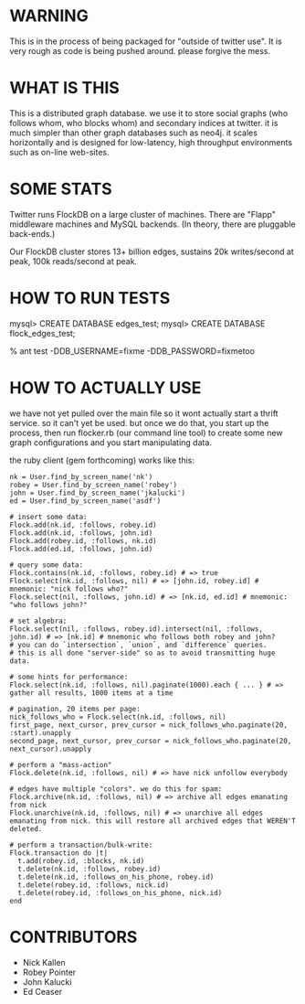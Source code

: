 # WARNING

This is in the process of being packaged for "outside of twitter use". It is very rough as code is being pushed around. please forgive the mess.

# WHAT IS THIS

This is a distributed graph database. we use it to store social graphs (who follows whom, who blocks whom) and secondary indices at twitter. it is much simpler than other graph databases such as neo4j. it scales horizontally and is designed for low-latency, high throughput environments such as on-line web-sites.

# SOME STATS

Twitter runs FlockDB on a large cluster of machines. There are "Flapp" middleware machines and MySQL backends. (In theory, there are pluggable back-ends.)

Our FlockDB cluster stores 13+ billion edges, sustains 20k writes/second at peak, 100k reads/second at peak.

# HOW TO RUN TESTS

mysql> CREATE DATABASE edges_test;
mysql> CREATE DATABASE flock_edges_test;

% ant test -DDB_USERNAME=fixme -DDB_PASSWORD=fixmetoo

# HOW TO ACTUALLY USE

we have not yet pulled over the main file so it wont actually start a thrift service. so it can't yet be used.
but once we do that, you start up the process, then run flocker.rb (our command line tool) to create some new graph configurations and you start manipulating data.

the ruby client (gem forthcoming) works like this:

    nk = User.find_by_screen_name('nk')
    robey = User.find_by_screen_name('robey')
    john = User.find_by_screen_name('jkalucki')
    ed = User.find_by_screen_name('asdf')

    # insert some data:
    Flock.add(nk.id, :follows, robey.id)
    Flock.add(nk.id, :follows, john.id)
    Flock.add(robey.id, :follows, nk.id)
    Flock.add(ed.id, :follows, john.id)

    # query some data:
    Flock.contains(nk.id, :follows, robey.id) # => true
    Flock.select(nk.id, :follows, nil) # => [john.id, robey.id] # mnemonic: "nick follows who?"
    Flock.select(nil, :follows, john.id) # => [nk.id, ed.id] # mnemonic: "who follows john?"

    # set algebra:
    Flock.select(nil, :follows, robey.id).intersect(nil, :follows, john.id) # => [nk.id] # mnemonic who follows both robey and john?
    # you can do `intersection`, `union`, and `difference` queries.
    # this is all done "server-side" so as to avoid transmitting huge data.

    # some hints for performance:
    Flock.select(nk.id, :follows, nil).paginate(1000).each { ... } # => gather all results, 1000 items at a time

    # pagination, 20 items per page:
    nick_follows_who = Flock.select(nk.id, :follows, nil)
    first_page, next_cursor, prev_cursor = nick_follows_who.paginate(20, :start).unapply
    second_page, next_cursor, prev_cursor = nick_follows_who.paginate(20, next_cursor).unapply

    # perform a "mass-action"
    Flock.delete(nk.id, :follows, nil) # => have nick unfollow everybody

    # edges have multiple "colors". we do this for spam:
    Flock.archive(nk.id, :follows, nil) # => archive all edges emanating from nick
    Flock.unarchive(nk.id, :follows, nil) # => unarchive all edges emanating from nick. this will restore all archived edges that WEREN'T deleted.

    # perform a transaction/bulk-write:
    Flock.transaction do |t|
      t.add(robey.id, :blocks, nk.id)
      t.delete(nk.id, :follows, robey.id)
      t.delete(nk.id, :follows_on_his_phone, robey.id)
      t.delete(robey.id, :follows, nick.id)
      t.delete(robey.id, :follows_on_his_phone, nick.id)
    end

# CONTRIBUTORS

* Nick Kallen
* Robey Pointer
* John Kalucki
* Ed Ceaser